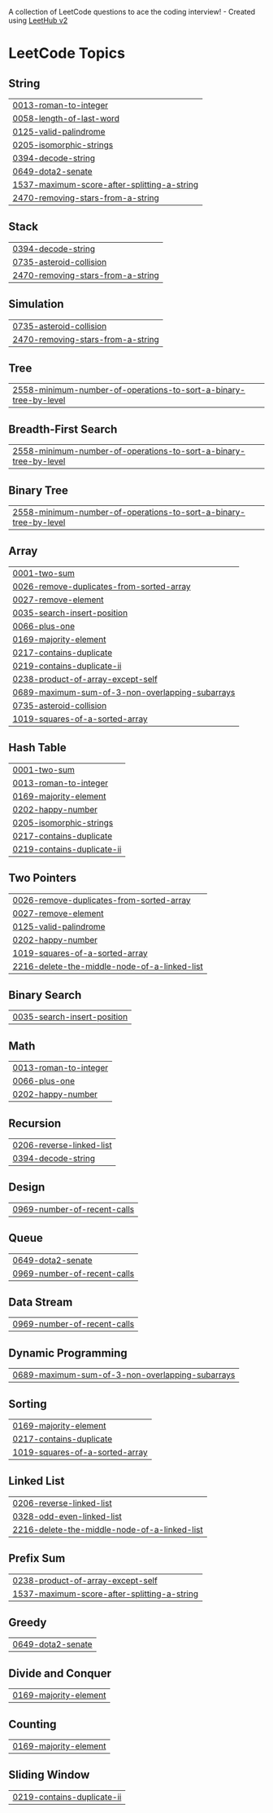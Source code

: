 A collection of LeetCode questions to ace the coding interview! - Created using [LeetHub v2](https://github.com/arunbhardwaj/LeetHub-2.0)
<!---LeetCode Topics Start-->
# LeetCode Topics
## String
|  |
| ------- |
| [0013-roman-to-integer](https://github.com/NaveenDev-Hub/LeetCode/tree/master/0013-roman-to-integer) |
| [0058-length-of-last-word](https://github.com/NaveenDev-Hub/LeetCode/tree/master/0058-length-of-last-word) |
| [0125-valid-palindrome](https://github.com/NaveenDev-Hub/LeetCode/tree/master/0125-valid-palindrome) |
| [0205-isomorphic-strings](https://github.com/NaveenDev-Hub/LeetCode/tree/master/0205-isomorphic-strings) |
| [0394-decode-string](https://github.com/NaveenDev-Hub/LeetCode/tree/master/0394-decode-string) |
| [0649-dota2-senate](https://github.com/NaveenDev-Hub/LeetCode/tree/master/0649-dota2-senate) |
| [1537-maximum-score-after-splitting-a-string](https://github.com/NaveenDev-Hub/LeetCode/tree/master/1537-maximum-score-after-splitting-a-string) |
| [2470-removing-stars-from-a-string](https://github.com/NaveenDev-Hub/LeetCode/tree/master/2470-removing-stars-from-a-string) |
## Stack
|  |
| ------- |
| [0394-decode-string](https://github.com/NaveenDev-Hub/LeetCode/tree/master/0394-decode-string) |
| [0735-asteroid-collision](https://github.com/NaveenDev-Hub/LeetCode/tree/master/0735-asteroid-collision) |
| [2470-removing-stars-from-a-string](https://github.com/NaveenDev-Hub/LeetCode/tree/master/2470-removing-stars-from-a-string) |
## Simulation
|  |
| ------- |
| [0735-asteroid-collision](https://github.com/NaveenDev-Hub/LeetCode/tree/master/0735-asteroid-collision) |
| [2470-removing-stars-from-a-string](https://github.com/NaveenDev-Hub/LeetCode/tree/master/2470-removing-stars-from-a-string) |
## Tree
|  |
| ------- |
| [2558-minimum-number-of-operations-to-sort-a-binary-tree-by-level](https://github.com/NaveenDev-Hub/LeetCode/tree/master/2558-minimum-number-of-operations-to-sort-a-binary-tree-by-level) |
## Breadth-First Search
|  |
| ------- |
| [2558-minimum-number-of-operations-to-sort-a-binary-tree-by-level](https://github.com/NaveenDev-Hub/LeetCode/tree/master/2558-minimum-number-of-operations-to-sort-a-binary-tree-by-level) |
## Binary Tree
|  |
| ------- |
| [2558-minimum-number-of-operations-to-sort-a-binary-tree-by-level](https://github.com/NaveenDev-Hub/LeetCode/tree/master/2558-minimum-number-of-operations-to-sort-a-binary-tree-by-level) |
## Array
|  |
| ------- |
| [0001-two-sum](https://github.com/NaveenDev-Hub/LeetCode/tree/master/0001-two-sum) |
| [0026-remove-duplicates-from-sorted-array](https://github.com/NaveenDev-Hub/LeetCode/tree/master/0026-remove-duplicates-from-sorted-array) |
| [0027-remove-element](https://github.com/NaveenDev-Hub/LeetCode/tree/master/0027-remove-element) |
| [0035-search-insert-position](https://github.com/NaveenDev-Hub/LeetCode/tree/master/0035-search-insert-position) |
| [0066-plus-one](https://github.com/NaveenDev-Hub/LeetCode/tree/master/0066-plus-one) |
| [0169-majority-element](https://github.com/NaveenDev-Hub/LeetCode/tree/master/0169-majority-element) |
| [0217-contains-duplicate](https://github.com/NaveenDev-Hub/LeetCode/tree/master/0217-contains-duplicate) |
| [0219-contains-duplicate-ii](https://github.com/NaveenDev-Hub/LeetCode/tree/master/0219-contains-duplicate-ii) |
| [0238-product-of-array-except-self](https://github.com/NaveenDev-Hub/LeetCode/tree/master/0238-product-of-array-except-self) |
| [0689-maximum-sum-of-3-non-overlapping-subarrays](https://github.com/NaveenDev-Hub/LeetCode/tree/master/0689-maximum-sum-of-3-non-overlapping-subarrays) |
| [0735-asteroid-collision](https://github.com/NaveenDev-Hub/LeetCode/tree/master/0735-asteroid-collision) |
| [1019-squares-of-a-sorted-array](https://github.com/NaveenDev-Hub/LeetCode/tree/master/1019-squares-of-a-sorted-array) |
## Hash Table
|  |
| ------- |
| [0001-two-sum](https://github.com/NaveenDev-Hub/LeetCode/tree/master/0001-two-sum) |
| [0013-roman-to-integer](https://github.com/NaveenDev-Hub/LeetCode/tree/master/0013-roman-to-integer) |
| [0169-majority-element](https://github.com/NaveenDev-Hub/LeetCode/tree/master/0169-majority-element) |
| [0202-happy-number](https://github.com/NaveenDev-Hub/LeetCode/tree/master/0202-happy-number) |
| [0205-isomorphic-strings](https://github.com/NaveenDev-Hub/LeetCode/tree/master/0205-isomorphic-strings) |
| [0217-contains-duplicate](https://github.com/NaveenDev-Hub/LeetCode/tree/master/0217-contains-duplicate) |
| [0219-contains-duplicate-ii](https://github.com/NaveenDev-Hub/LeetCode/tree/master/0219-contains-duplicate-ii) |
## Two Pointers
|  |
| ------- |
| [0026-remove-duplicates-from-sorted-array](https://github.com/NaveenDev-Hub/LeetCode/tree/master/0026-remove-duplicates-from-sorted-array) |
| [0027-remove-element](https://github.com/NaveenDev-Hub/LeetCode/tree/master/0027-remove-element) |
| [0125-valid-palindrome](https://github.com/NaveenDev-Hub/LeetCode/tree/master/0125-valid-palindrome) |
| [0202-happy-number](https://github.com/NaveenDev-Hub/LeetCode/tree/master/0202-happy-number) |
| [1019-squares-of-a-sorted-array](https://github.com/NaveenDev-Hub/LeetCode/tree/master/1019-squares-of-a-sorted-array) |
| [2216-delete-the-middle-node-of-a-linked-list](https://github.com/NaveenDev-Hub/LeetCode/tree/master/2216-delete-the-middle-node-of-a-linked-list) |
## Binary Search
|  |
| ------- |
| [0035-search-insert-position](https://github.com/NaveenDev-Hub/LeetCode/tree/master/0035-search-insert-position) |
## Math
|  |
| ------- |
| [0013-roman-to-integer](https://github.com/NaveenDev-Hub/LeetCode/tree/master/0013-roman-to-integer) |
| [0066-plus-one](https://github.com/NaveenDev-Hub/LeetCode/tree/master/0066-plus-one) |
| [0202-happy-number](https://github.com/NaveenDev-Hub/LeetCode/tree/master/0202-happy-number) |
## Recursion
|  |
| ------- |
| [0206-reverse-linked-list](https://github.com/NaveenDev-Hub/LeetCode/tree/master/0206-reverse-linked-list) |
| [0394-decode-string](https://github.com/NaveenDev-Hub/LeetCode/tree/master/0394-decode-string) |
## Design
|  |
| ------- |
| [0969-number-of-recent-calls](https://github.com/NaveenDev-Hub/LeetCode/tree/master/0969-number-of-recent-calls) |
## Queue
|  |
| ------- |
| [0649-dota2-senate](https://github.com/NaveenDev-Hub/LeetCode/tree/master/0649-dota2-senate) |
| [0969-number-of-recent-calls](https://github.com/NaveenDev-Hub/LeetCode/tree/master/0969-number-of-recent-calls) |
## Data Stream
|  |
| ------- |
| [0969-number-of-recent-calls](https://github.com/NaveenDev-Hub/LeetCode/tree/master/0969-number-of-recent-calls) |
## Dynamic Programming
|  |
| ------- |
| [0689-maximum-sum-of-3-non-overlapping-subarrays](https://github.com/NaveenDev-Hub/LeetCode/tree/master/0689-maximum-sum-of-3-non-overlapping-subarrays) |
## Sorting
|  |
| ------- |
| [0169-majority-element](https://github.com/NaveenDev-Hub/LeetCode/tree/master/0169-majority-element) |
| [0217-contains-duplicate](https://github.com/NaveenDev-Hub/LeetCode/tree/master/0217-contains-duplicate) |
| [1019-squares-of-a-sorted-array](https://github.com/NaveenDev-Hub/LeetCode/tree/master/1019-squares-of-a-sorted-array) |
## Linked List
|  |
| ------- |
| [0206-reverse-linked-list](https://github.com/NaveenDev-Hub/LeetCode/tree/master/0206-reverse-linked-list) |
| [0328-odd-even-linked-list](https://github.com/NaveenDev-Hub/LeetCode/tree/master/0328-odd-even-linked-list) |
| [2216-delete-the-middle-node-of-a-linked-list](https://github.com/NaveenDev-Hub/LeetCode/tree/master/2216-delete-the-middle-node-of-a-linked-list) |
## Prefix Sum
|  |
| ------- |
| [0238-product-of-array-except-self](https://github.com/NaveenDev-Hub/LeetCode/tree/master/0238-product-of-array-except-self) |
| [1537-maximum-score-after-splitting-a-string](https://github.com/NaveenDev-Hub/LeetCode/tree/master/1537-maximum-score-after-splitting-a-string) |
## Greedy
|  |
| ------- |
| [0649-dota2-senate](https://github.com/NaveenDev-Hub/LeetCode/tree/master/0649-dota2-senate) |
## Divide and Conquer
|  |
| ------- |
| [0169-majority-element](https://github.com/NaveenDev-Hub/LeetCode/tree/master/0169-majority-element) |
## Counting
|  |
| ------- |
| [0169-majority-element](https://github.com/NaveenDev-Hub/LeetCode/tree/master/0169-majority-element) |
## Sliding Window
|  |
| ------- |
| [0219-contains-duplicate-ii](https://github.com/NaveenDev-Hub/LeetCode/tree/master/0219-contains-duplicate-ii) |
<!---LeetCode Topics End-->